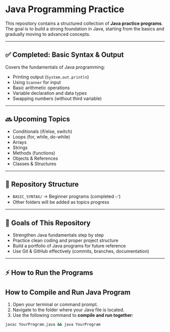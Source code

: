 # Java Programming Practice

This repository contains a structured collection of **Java practice programs**.
The goal is to build a strong foundation in Java, starting from the basics and gradually moving to advanced concepts.

---

## ✅ Completed: Basic Syntax & Output
Covers the fundamentals of Java programming:
- Printing output (`System.out.println`)
- Using `Scanner` for input
- Basic arithmetic operations
- Variable declaration and data types
- Swapping numbers (without third variable)

---

## 🔜 Upcoming Topics
- Conditionals (if/else, switch)
- Loops (for, while, do-while)
- Arrays
- Strings
- Methods (functions)
- Objects & References
- Classes & Structures

---

## 📂 Repository Structure
- `BASIC_SYNTAX/` → Beginner programs (completed ✅)
- Other folders will be added as topics progress

---

## 🎯 Goals of This Repository
- Strengthen Java fundamentals step by step
- Practice clean coding and proper project structure
- Build a portfolio of Java programs for future reference
- Use Git & GitHub effectively (commits, branches, documentation)

---

## ⚡ How to Run the Programs
## How to Compile and Run Java Program

1. Open your terminal or command prompt.
2. Navigate to the folder where your Java file is located.
3. Use the following command to **compile and run together**:

```bash
javac YourProgram.java && java YourProgram
